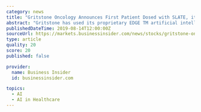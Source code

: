 ```yaml
---
category: news
title: "Gritstone Oncology Announces First Patient Dosed with SLATE, its “Off-The-Shelf” Neoantigen Immunotherapy"
abstract: "Gritstone has used its proprietary EDGE TM artificial intelligence platform to identify ... of SLATE lies in the potential for one pre-made therapy to target tumor-specific mutations across ..."
publishedDateTime: 2019-08-14T12:00:00Z
sourceUrl: https://markets.businessinsider.com/news/stocks/gritstone-oncology-announces-first-patient-dosed-with-slate-its-off-the-shelf-neoantigen-immunotherapy-1028445494
type: article
quality: 20
score: 20
published: false

provider:
  name: Business Insider
  id: businessinsider.com

topics:
  - AI
  - AI in Healthcare
---
```

